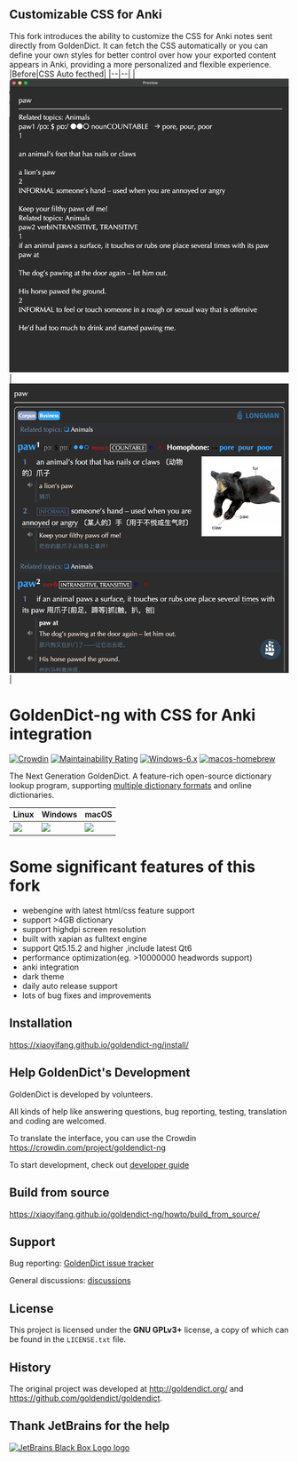 




## Customizable CSS for Anki

This fork introduces the ability to customize the CSS for Anki notes sent directly from GoldenDict. It can fetch the CSS automatically or you can define your own styles for better control over how your exported content appears in Anki, providing a more personalized and flexible experience.
|Before|CSS Auto fecthed|
|--|--|
|![alt text](image-2.png)|![alt text](image-1.png)|



# GoldenDict-ng with CSS for Anki integration
[![Crowdin](https://badges.crowdin.net/goldendict-ng/localized.svg)](https://crowdin.com/project/goldendict-ng)
[![Maintainability Rating](https://sonarcloud.io/api/project_badges/measure?project=xiaoyifang_goldendict&metric=sqale_rating)](https://sonarcloud.io/summary/new_code?id=xiaoyifang_goldendict)
[![Windows-6.x](https://github.com/xiaoyifang/goldendict-ng/actions/workflows/windows-6.x.yml/badge.svg)](https://github.com/xiaoyifang/goldendict-ng/actions/workflows/windows-6.x.yml)
[![macos-homebrew](https://github.com/xiaoyifang/goldendict-ng/actions/workflows/macos-homebrew.yml/badge.svg)](https://github.com/xiaoyifang/goldendict-ng/actions/workflows/macos-homebrew.yml)

The Next Generation GoldenDict. A feature-rich open-source dictionary lookup program,
supporting [multiple dictionary formats](https://xiaoyifang.github.io/goldendict-ng/dictformats/) and online
dictionaries.


| Linux | Windows | macOS |
|--|--|--|
| [<img src="website/docs/img/linux_genshin.webp" width="500"/>](https://xiaoyifang.github.io/goldendict-ng/) | [<img src="website/docs/img/windows_white.webp" width="500"/>](https://xiaoyifang.github.io/goldendict-ng/) | [<img src="website/docs/img/mac_black.webp" width="500"/>](https://xiaoyifang.github.io/goldendict-ng/) |



# Some significant features of this fork

- webengine with latest html/css feature support
- support >4GB dictionary
- support highdpi screen resolution
- built with xapian as fulltext engine
- support Qt5.15.2 and higher ,include latest Qt6
- performance optimization(eg. >10000000 headwords support) 
- anki integration
- dark theme
- daily auto release support
- lots of bug fixes and improvements

## Installation

<https://xiaoyifang.github.io/goldendict-ng/install/>

## Help GoldenDict's Development

GoldenDict is developed by volunteers.

All kinds of help like answering questions, bug reporting, testing, translation and coding are welcomed.

To translate the interface, you can use the Crowdin <https://crowdin.com/project/goldendict-ng>

To start development, check out [developer guide](https://xiaoyifang.github.io/goldendict-ng/developer/)

## Build from source

<https://xiaoyifang.github.io/goldendict-ng/howto/build_from_source/>

## Support

Bug reporting: [GoldenDict issue tracker](https://github.com/xiaoyifang/goldendict-ng/issues)

General discussions: [discussions](https://github.com/xiaoyifang/goldendict-ng/discussions)


## License

This project is licensed under the <b>GNU GPLv3+</b> license, a copy of which can be found in the `LICENSE.txt` file.

## History

The original project was developed at <http://goldendict.org/> and <https://github.com/goldendict/goldendict>.

## Thank JetBrains for the help

[![JetBrains Black Box Logo logo](https://resources.jetbrains.com/storage/products/company/brand/logos/jb_square.png)](https://jb.gg/OpenSourceSupport)

